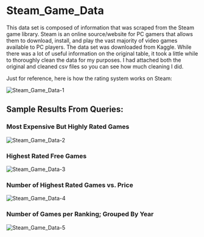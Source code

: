 # Steam_Game_Data

This data set is composed of information that was scraped from the Steam game library. Steam is an online source/website for PC gamers that allows them to download, install, and play the vast majority of video games available to PC players.
The data set was downloaded from Kaggle. While there was a lot of useful information on the original table, it took a little while to thoroughly clean the data for my purposes.
I had attached both the original and cleaned csv files so you can see how much cleaning I did.

Just for reference, here is how the rating system works on Steam:

![Steam_Game_Data-1](https://user-images.githubusercontent.com/94875597/172715246-a575639a-24f9-4dd8-9f9e-d4e28534d5ab.png)


## Sample Results From Queries:

### Most Expensive But Highly Rated Games

![Steam_Game_Data-2](https://user-images.githubusercontent.com/94875597/172715622-b834874e-c162-4507-ab24-d545cff36e25.png)


### Highest Rated Free Games

![Steam_Game_Data-3](https://user-images.githubusercontent.com/94875597/172715700-fa51e193-697e-44d5-aad2-cea9f5b1fd50.png)


### Number of Highest Rated Games vs. Price

![Steam_Game_Data-4](https://user-images.githubusercontent.com/94875597/172715787-670fa888-9da2-4de1-bc33-41bb5dde475d.png)


### Number of Games per Ranking; Grouped By Year

![Steam_Game_Data-5](https://user-images.githubusercontent.com/94875597/172715900-91a76ddd-696c-486b-8b49-ce45ab949fbe.png)
